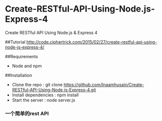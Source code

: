 # Create-RESTful-API-Using-Node.js-Express-4
Create RESTful API Using Node.js &amp; Express 4

##Tutorial
http://code.ciphertrick.com/2015/02/27/create-restful-api-using-node-js-express-4/

##Requirements
* Node and npm

##Installation

* Clone the repo : git clone  https://github.com/Inaamhusain/Create-RESTful-API-Using-Node.js-Express-4.git
* Install dependencies : npm install  
* Start the server : node server.js

### 一个简单的rest API
